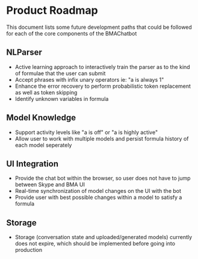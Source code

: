 # Product Roadmap

This document lists some future development paths that could be followed for each of the core components of the BMAChatbot

## NLParser

- Active learning approach to interactively train the parser as to the kind of formulae that the user can submit
- Accept phrases with infix unary operators ie: "a is always 1"
- Enhance the error recovery to perform probabilistic token replacement as well as token skipping
- Identify unknown variables in formula

## Model Knowledge

- Support activity levels like "a is off" or "a is highly active"
- Allow user to work with multiple models and persist formula history of each model seperately

## UI Integration

- Provide the chat bot within the browser, so user does not have to jump between Skype and BMA UI
- Real-time synchronization of model changes on the UI with the bot
- Provide user with best possible changes within a model to satisfy a formula

## Storage

- Storage (conversation state and uploaded/generated models) currently does not expire, which should be implemented before going into production